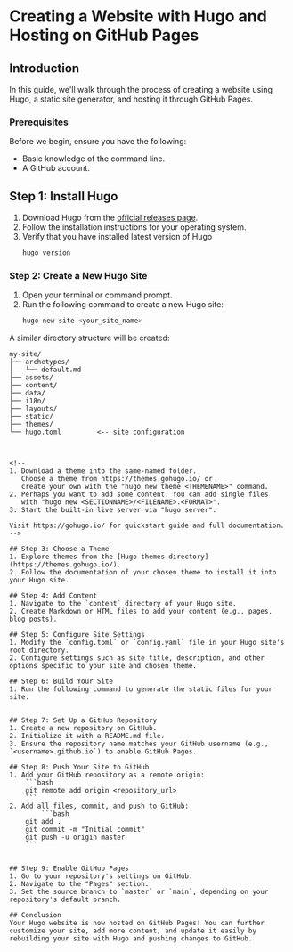 # Creating a Website with Hugo and Hosting on GitHub Pages

## Introduction
In this guide, we'll walk through the process of creating a website using Hugo, a static site generator, and hosting it through GitHub Pages.

### Prerequisites
Before we begin, ensure you have the following:
- Basic knowledge of the command line.
- A GitHub account.

## Step 1: Install Hugo
1. Download Hugo from the [official releases page](https://github.com/gohugoio/hugo/releases).
2. Follow the installation instructions for your operating system. 
3. Verify that you have installed latest version of Hugo
    ```bash
    hugo version
    ```

### Step 2: Create a New Hugo Site

1. Open your terminal or command prompt.
2. Run the following command to create a new Hugo site:
    ```bash
    hugo new site <your_site_name>
    ```

A similar directory structure will be created:

```
my-site/
├── archetypes/
│   └── default.md
├── assets/
├── content/
├── data/
├── i18n/
├── layouts/
├── static/
├── themes/
└── hugo.toml         <-- site configuration
```
```


<!-- 
1. Download a theme into the same-named folder.
   Choose a theme from https://themes.gohugo.io/ or
   create your own with the "hugo new theme <THEMENAME>" command.
2. Perhaps you want to add some content. You can add single files
   with "hugo new <SECTIONNAME>/<FILENAME>.<FORMAT>".
3. Start the built-in live server via "hugo server".

Visit https://gohugo.io/ for quickstart guide and full documentation.
-->

## Step 3: Choose a Theme
1. Explore themes from the [Hugo themes directory](https://themes.gohugo.io/).
2. Follow the documentation of your chosen theme to install it into your Hugo site.

## Step 4: Add Content
1. Navigate to the `content` directory of your Hugo site.
2. Create Markdown or HTML files to add your content (e.g., pages, blog posts).

## Step 5: Configure Site Settings
1. Modify the `config.toml` or `config.yaml` file in your Hugo site's root directory.
2. Configure settings such as site title, description, and other options specific to your site and chosen theme.

## Step 6: Build Your Site
1. Run the following command to generate the static files for your site:


## Step 7: Set Up a GitHub Repository
1. Create a new repository on GitHub.
2. Initialize it with a README.md file.
3. Ensure the repository name matches your GitHub username (e.g., `<username>.github.io`) to enable GitHub Pages.

## Step 8: Push Your Site to GitHub
1. Add your GitHub repository as a remote origin:
    ```bash
    git remote add origin <repository_url>
    ```
2. Add all files, commit, and push to GitHub:
        ```bash
    git add .
    git commit -m "Initial commit"
    git push -u origin master
    ```


## Step 9: Enable GitHub Pages
1. Go to your repository's settings on GitHub.
2. Navigate to the "Pages" section.
3. Set the source branch to `master` or `main`, depending on your repository's default branch.

## Conclusion
Your Hugo website is now hosted on GitHub Pages! You can further customize your site, add more content, and update it easily by rebuilding your site with Hugo and pushing changes to GitHub.


